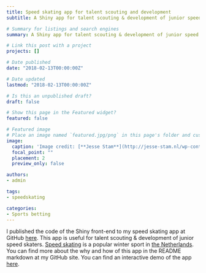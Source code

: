 ```yaml
---
title: Speed skating app for talent scouting and development
subtitle: A Shiny app for talent scouting & development of junior speed skaters

# Summary for listings and search engines
summary: A Shiny app for talent scouting & development of junior speed skaters

# Link this post with a project
projects: []

# Date published
date: "2018-02-13T00:00:00Z"

# Date updated
lastmod: "2018-02-13T00:00:00Z"

# Is this an unpublished draft?
draft: false

# Show this page in the Featured widget?
featured: false

# Featured image
# Place an image named `featured.jpg/png` in this page's folder and customize its options here.
image:
  caption: 'Image credit: [**Jesse Stam**](http://jesse-stam.nl/wp-content/gallery/trainingswedstrijd-thialf-19-11-2016/DSC_7775.JPG)'
  focal_point: ""
  placement: 2
  preview_only: false

authors:
- admin

tags:
- speedskating

categories:
- Sports betting
---
```


I published the code of the Shiny front-end to my speed skating app at GitHub [here](https://github.com/pjastam/shiny-speedskating). This app is useful for talent scouting & development of junior speed skaters. [Speed skating](https://en.wikipedia.org/wiki/Speed_skating) is a popular winter sport in [the Netherlands](https://en.wikipedia.org/wiki/Netherlands). You can find more about the why and how of this app in the README markdown at my GitHub site. You can find an interactive demo of the app [here](https://pjastam.shinyapps.io/speedskating/).
